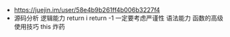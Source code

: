 - https://juejin.im/user/58e4b9b261ff4b006b3227f4
- 源码分析
  逻辑能力
    return i
    return -1 一定要考虑严谨性
  语法能力
  函数的高级使用技巧
  this 炸药
  